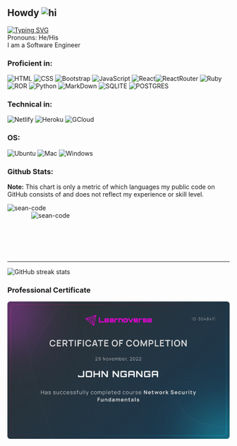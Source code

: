 ## Howdy <img src="https://user-images.githubusercontent.com/1303154/88677602-1635ba80-d120-11ea-84d8-d263ba5fc3c0.gif" height="27px" width="28px" alt="hi">
 
[![Typing SVG](https://readme-typing-svg.herokuapp.com?color=FF0000&height=30&lines=My+name+is+John+Nganga;A.K.A+Sean)](https://git.io/typing-svg) \
Pronouns: He/His \
I am a Software Engineer


### Proficient in:
![HTML](https://img.shields.io/badge/HTML5-E34F26?style=for-the-badge&logo=html5&logoColor=white) ![CSS](https://img.shields.io/badge/CSS-239120?&style=for-the-badge&logo=css3&logoColor=white) ![Bootstrap](https://img.shields.io/badge/Bootstrap-563D7C?style=for-the-badge&logo=bootstrap&logoColor=white) ![JavaScript](https://img.shields.io/badge/JavaScript-323330?style=for-the-badge&logo=javascript&logoColor=F7DF1E) ![React](https://img.shields.io/badge/React-20232A?style=for-the-badge&logo=react&logoColor=61DAFB)![ReactRouter](https://img.shields.io/badge/React_Router-CA4245?style=for-the-badge&logo=react-router&logoColor=white)
![Ruby](https://img.shields.io/badge/Ruby-CC342D?style=for-the-badge&logo=ruby&logoColor=white) ![ROR](https://img.shields.io/badge/Ruby_on_Rails-CC0000?style=for-the-badge&logo=ruby-on-rails&logoColor=white) ![Python](https://img.shields.io/badge/Python-14354C?style=for-the-badge&logo=python&logoColor=white) ![MarkDown](https://img.shields.io/badge/Markdown-000000?style=for-the-badge&logo=markdown&logoColor=white) ![SQLITE](https://img.shields.io/badge/SQLite-07405E?style=for-the-badge&logo=sqlite&logoColor=white)
![POSTGRES](https://img.shields.io/badge/Postgresql-07405E?style=for-the-badge&logo=postgres&logoColor=white)



### Technical in:
 ![Netlify](https://img.shields.io/badge/Netlify-00C7B7?style=for-the-badge&logo=netlify&logoColor=white) ![Heroku](https://img.shields.io/badge/Heroku-430098?style=for-the-badge&logo=heroku&logoColor=white) ![GCloud](https://img.shields.io/badge/Google_Cloud-4285F4?style=for-the-badge&logo=google-cloud&logoColor=white)


### OS:
![Ubuntu](https://img.shields.io/badge/Ubuntu-E95420?style=for-the-badge&logo=ubuntu&logoColor=white) ![Mac](https://img.shields.io/badge/mac%20os-000000?style=for-the-badge&logo=apple&logoColor=white) ![Windows](https://img.shields.io/badge/Windows-0078D6?style=for-the-badge&logo=windows&logoColor=white)

### Github Stats:

<!-- ### Most Used Languages:
<b>Note:</b> This chart is only a metric of which languages my public code on GitHub consists of and does not reflect my experience or skill level. -->



<b>Note:</b> This chart is only a metric of which languages my public code on GitHub consists of and does not reflect my experience or skill level.
<p><img align="left" src="https://github-readme-stats.vercel.app/api/top-langs/?username=sean-code&langs_count=10&theme=chartreuse-dark&layout=compact#" alt="sean-code" width="390"/></p>
<p>&nbsp;<img align="right" src="https://github-readme-stats.vercel.app/api?username=sean-code&show_icons=true&locale=en&theme=chartreuse-dark" alt="sean-code" width="450" /></p>
<br><br><br><br><br>
<hr>

![GitHub streak stats](https://github-readme-streak-stats.herokuapp.com/?user=sean-code&show_icons=true&locale=en&layout=compact&theme=chartreuse-dark)


 



### Professional Certificate
![Certificate](./assets/bitdegree-certificate-1030477%20(1).jpeg)


